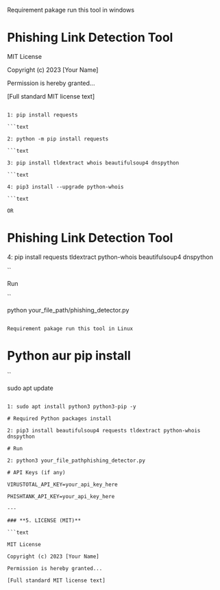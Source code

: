 

Requirement pakage run this tool in windows
# Phishing Link Detection Tool



MIT License

Copyright (c) 2023 [Your Name]

Permission is hereby granted...

[Full standard MIT license text]
```text

1: pip install requests

```text

2: python -m pip install requests

```text

3: pip install tldextract whois beautifulsoup4 dnspython

```text

4: pip3 install --upgrade python-whois

```text

OR

```

# Phishing Link Detection Tool

4: pip install requests tldextract python-whois beautifulsoup4 dnspython

``

Run

``

 python your_file_path/phishing_detector.py

```text
 
Requirement pakage run this tool in Linux

```

# Python aur pip install

``

sudo apt update

```text

1: sudo apt install python3 python3-pip -y

# Required Python packages install

2: pip3 install beautifulsoup4 requests tldextract python-whois dnspython

# Run

2: python3 your_file_pathphishing_detector.py

# API Keys (if any)

VIRUSTOTAL_API_KEY=your_api_key_here

PHISHTANK_API_KEY=your_api_key_here

---

### **5. LICENSE (MIT)**

```text

MIT License

Copyright (c) 2023 [Your Name]

Permission is hereby granted...

[Full standard MIT license text]


